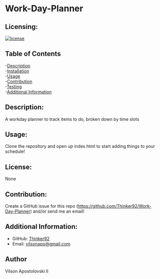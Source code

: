 # Work-Day-Planner

  ## Licensing:
  [![license](https://img.shields.io/badge/license-undefined-blue)](https://shields.io)

  ## Table of Contents
  -[Description](#description)  
  -[Installation](#installation)  
  -[Usage](#usage)  
  -[Contribution](#contribution)  
  -[Testing](#testing)  
  -[Additional Information](#additional-info)  

  ## Description:
  A workday planner to track items to do, broken down by time slots

  ## Usage:
  Clone the repository and open up index.html to start adding things to your schedule!

  ## License:
  None

  ## Contribution:
  Create a GitHub issue for this repo (https://github.com/Thinker92/Work-Day-Planner) and/or send me an email! 
  

  ## Additional Information:
  - GitHub: [Thinker92](https://github.com/Thinker92)
  - Email: vilsonapo@gmail.com

  ## Author
  Vilson Apostolovski II
